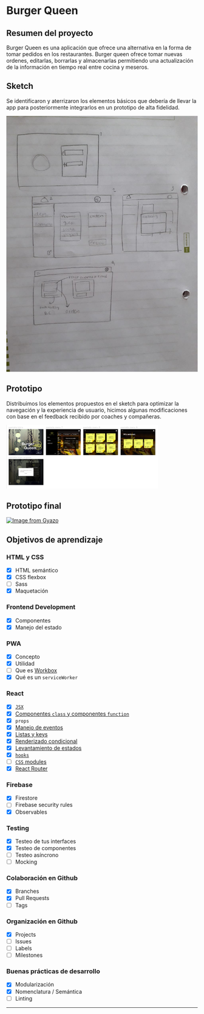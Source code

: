 # Burger Queen 

## Resumen del proyecto

Burger Queen es una aplicación que ofrece una alternativa en la forma de tomar pedidos en los restaurantes. Burger queen ofrece tomar nuevas ordenes, editarlas, borrarlas y almacenarlas permitiendo una actualización de la información en tiempo real entre cocina y meseros. 

## Sketch 

Se identificaron y aterrizaron los elementos básicos que debería de llevar la app para posteriormente integrarlos en un prototipo de alta fidelidad.

![prototype](public/sketch.jpeg)

## Prototipo

Distribuimos los elementos propuestos en el sketch para optimizar la navegación y la experiencia de usuario, hicimos algunas modificaciones con base en el feedback recibido por coaches y compañeras.

<img src='public/prototipo.png' width='400' >

## Prototipo final

[![Image from Gyazo](https://i.gyazo.com/b7ae24e96fef8608d9693f8932900c26.gif)](https://gyazo.com/b7ae24e96fef8608d9693f8932900c26) 

## Objetivos de aprendizaje

### HTML y CSS

- [x] HTML semántico
- [x] CSS flexbox
- [ ] Sass
- [x] Maquetación

### Frontend Development

- [x] Componentes
- [x] Manejo del estado

### PWA

- [x] Concepto
- [x] Utilidad
- [ ] Que es [Workbox](https://developers.google.com/web/tools/workbox)
- [x] Qué es un `serviceWorker`

### React

- [x] [`JSX`](https://es.reactjs.org/docs/introducing-jsx.html)
- [x] [Componentes `class` y componentes `function`](https://es.reactjs.org/docs/components-and-props.html#function-and-class-components)
- [x] `props`
- [x] [Manejo de eventos](https://es.reactjs.org/docs/handling-events.html)
- [x] [Listas y keys](https://es.reactjs.org/docs/lists-and-keys.html)
- [x] [Renderizado condicional](https://es.reactjs.org/docs/conditional-rendering.html)
- [x] [Levantamiento de estados](https://es.reactjs.org/docs/lifting-state-up.html)
- [x] [`hooks`](https://es.reactjs.org/docs/hooks-intro.html)
- [ ] [`CSS` modules](https://create-react-app.dev/docs/adding-a-css-modules-stylesheet)
- [x] [React Router](https://reacttraining.com/react-router/web)

### Firebase

- [x] Firestore
- [ ] Firebase security rules
- [x] Observables

### Testing

- [x] Testeo de tus interfaces
- [x] Testeo de componentes
- [ ] Testeo asíncrono
- [ ] Mocking

### Colaboración en Github

- [x] Branches
- [x] Pull Requests
- [ ] Tags

### Organización en Github

- [x] Projects
- [ ] Issues
- [ ] Labels
- [ ] Milestones

### Buenas prácticas de desarrollo

- [x] Modularización
- [x] Nomenclatura / Semántica
- [ ] Linting

---
